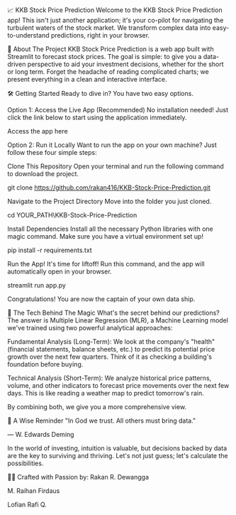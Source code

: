 📈 KKB Stock Price Prediction
Welcome to the KKB Stock Price Prediction app! This isn't just another application; it's your co-pilot for navigating the turbulent waters of the stock market. We transform complex data into easy-to-understand predictions, right in your browser.

🚀 About The Project
KKB Stock Price Prediction is a web app built with Streamlit to forecast stock prices. The goal is simple: to give you a data-driven perspective to aid your investment decisions, whether for the short or long term. Forget the headache of reading complicated charts; we present everything in a clean and interactive interface.

🛠️ Getting Started
Ready to dive in? You have two easy options.

Option 1: Access the Live App (Recommended)
No installation needed! Just click the link below to start using the application immediately.

Access the app here

Option 2: Run it Locally
Want to run the app on your own machine? Just follow these four simple steps:

Clone This Repository
Open your terminal and run the following command to download the project.

git clone https://github.com/rakan416/KKB-Stock-Price-Prediction.git

Navigate to the Project Directory
Move into the folder you just cloned.

cd YOUR_PATH\KKB-Stock-Price-Prediction

Install Dependencies
Install all the necessary Python libraries with one magic command. Make sure you have a virtual environment set up!

pip install -r requirements.txt

Run the App!
It's time for liftoff! Run this command, and the app will automatically open in your browser.

streamlit run app.py

Congratulations! You are now the captain of your own data ship.

🧠 The Tech Behind The Magic
What's the secret behind our predictions? The answer is Multiple Linear Regression (MLR), a Machine Learning model we've trained using two powerful analytical approaches:

Fundamental Analysis (Long-Term): We look at the company's "health" (financial statements, balance sheets, etc.) to predict its potential price growth over the next few quarters. Think of it as checking a building's foundation before buying.

Technical Analysis (Short-Term): We analyze historical price patterns, volume, and other indicators to forecast price movements over the next few days. This is like reading a weather map to predict tomorrow's rain.

By combining both, we give you a more comprehensive view.

📜 A Wise Reminder
"In God we trust. All others must bring data."

— W. Edwards Deming

In the world of investing, intuition is valuable, but decisions backed by data are the key to surviving and thriving. Let's not just guess; let's calculate the possibilities.

🧑‍💻 Crafted with Passion by:
Rakan R. Dewangga

M. Raihan Firdaus

Lofian Rafi Q.
